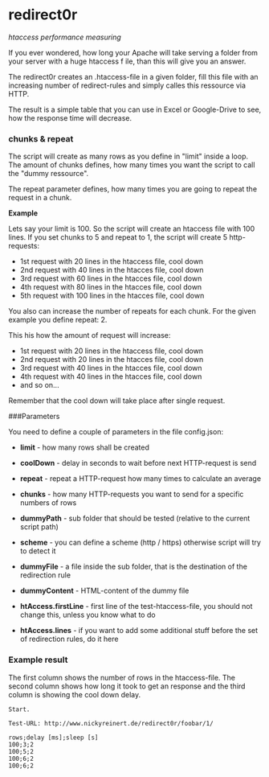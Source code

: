 # redirect0r 
*htaccess performance measuring*

If you ever wondered, how long your Apache will take serving a folder from your server with a huge htaccess f	ile, than this will give you an answer.

The redirect0r creates an .htaccess-file in a given folder, fill this file with an increasing number of redirect-rules and simply calles this ressource via HTTP. 

The result is a simple table that you can use in Excel or Google-Drive to see, how the response time will decrease. 

### chunks & repeat
The script will create as many rows as you define in "limit" inside a loop. The amount of chunks defines, how many times you want the script to call the "dummy ressource".

The repeat parameter defines, how many times you are going to repeat the request in a chunk.

**Example**

Lets say your limit is 100. So the script will create an htaccess file with 100 lines. If you set chunks to 5 and repeat to 1, the script will create 5 http-requests:

* 1st request with 20 lines in the htaccess file, cool down
* 2nd request with 40 lines in the htacces file, cool down
* 3rd request with 60 lines in the htacces file, cool down
* 4th request with 80 lines in the htacces file, cool down
* 5th request with 100 lines in the htacces file, cool down

You also can increase the number of repeats for each chunk. For the given example you define repeat: 2.

This his how the amount of request will increase:

* 1st request with 20 lines in the htaccess file, cool down
* 2nd request with 20 lines in the htacces file, cool down
* 3rd request with 40 lines in the htacces file, cool down
* 4th request with 40 lines in the htacces file, cool down
* and so on...

Remember that the cool down will take place after single request.

###Parameters

You need to define a couple of parameters in the file config.json:

* **limit** - how many rows shall be created

* **coolDown** - delay in seconds to wait before next HTTP-request is send

* **repeat** - repeat a HTTP-request how many times to calculate an average

* **chunks** - how many HTTP-requests you want to send for a specific numbers of rows

* **dummyPath** - sub folder that should be tested (relative to the current script path)

* **scheme** - you can define a scheme (http / https) otherwise script will try to detect it

* **dummyFile** - a file inside the sub folder, that is the destination of the redirection rule

* **dummyContent** - HTML-content of the dummy file

* **htAccess.firstLine** - first line of the test-htaccess-file, you should not change this, unless you know what to do

* **htAccess.lines** - if you want to add some additional stuff before the set of redirection rules, do it here

### Example result

The first column shows the number of rows in the htaccess-file. The second column shows how long it took to get an response and the third column is showing the cool down delay.

    Start. 
    
    Test-URL: http://www.nickyreinert.de/redirect0r/foobar/1/ 
    
    rows;delay [ms];sleep [s] 
    100;3;2
    100;5;2
    100;6;2
    100;6;2

